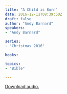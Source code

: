 ```yaml
---
title: "A Child is Born"
date: 2016-12-11T08:39:50Z
draft: false
author: "Andy Barnard"
speakers:
- "Andy Barnard"

series:
- "Christmas 2016"

books:

topics:
- "Bible"

---
```

[Download audio.](https://s3-eu-west-1.amazonaws.com/renownchurch/sermons/2016/12/2016-12-11_AChildIsBorn_LQ.mp3)
